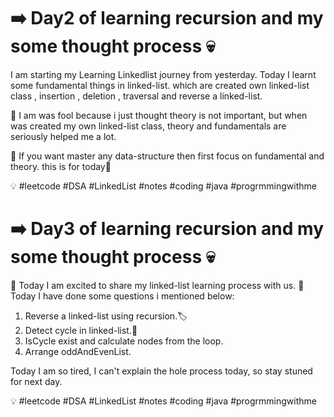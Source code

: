 
# ➡️ Day2 of learning recursion and my some thought process 💀

I am  starting my Learning Linkedlist journey from yesterday. Today I  learnt some fundamental things in linked-list. which are created own linked-list class , insertion , deletion , traversal and reverse a linked-list.

📂 I am was fool because i just thought theory is not important, but when was created my own linked-list class, theory and fundamentals are seriously helped  me a lot.

🐒 If you want master any data-structure then first focus on fundamental and theory. this is for today🐒

💡 #leetcode #DSA #LinkedList #notes #coding #java #progrmmingwithme

# ➡️ Day3 of learning recursion and my some thought process 💀

🛜 Today I am excited to share my linked-list learning process with us. 🧨 Today I have done some  questions i mentioned below:

1. Reverse a linked-list using recursion.🏷️
2. Detect cycle in linked-list.🧨
3. IsCycle exist and calculate nodes from the  loop.
4. Arrange oddAndEvenList.

Today I am so tired, I can't explain the hole process today, so stay  stuned for next day.

💡 #leetcode #DSA #LinkedList #notes #coding #java #progrmmingwithme